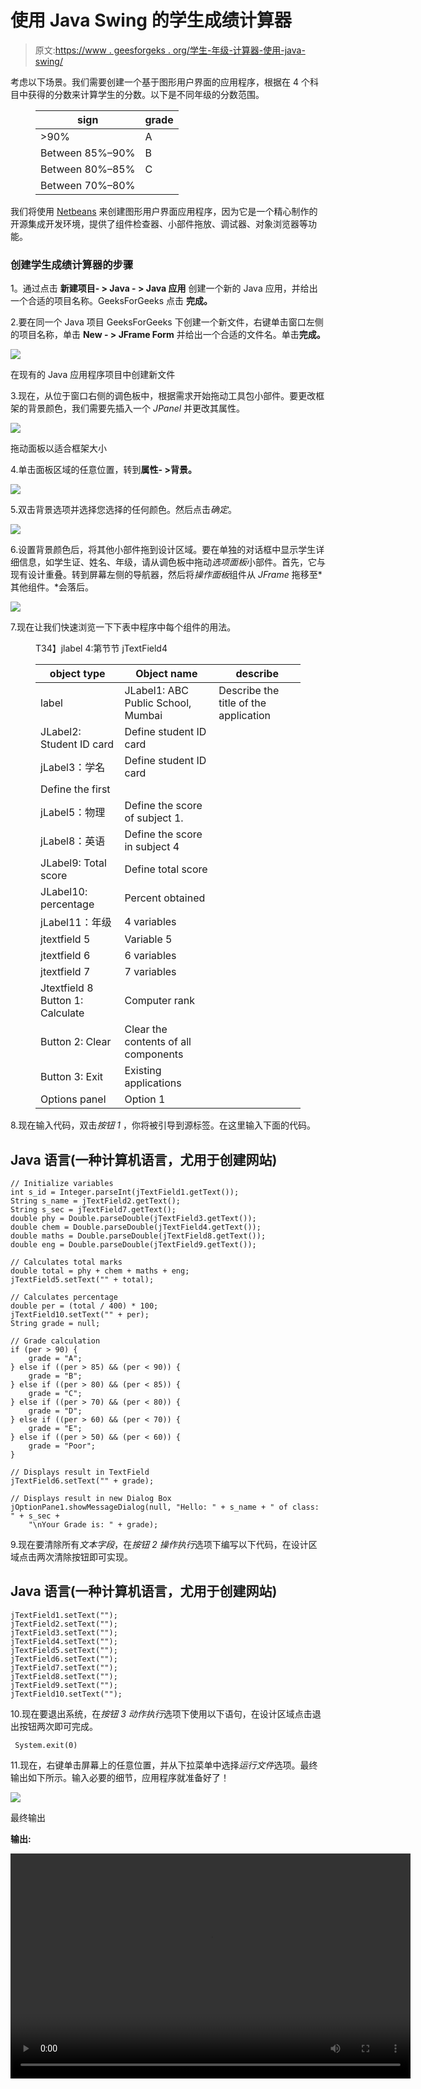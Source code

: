 # 使用 Java Swing 的学生成绩计算器

> 原文:[https://www . geesforgeks . org/学生-年级-计算器-使用-java-swing/](https://www.geeksforgeeks.org/student-grade-calculator-using-java-swing/)

考虑以下场景。我们需要创建一个基于图形用户界面的应用程序，根据在 4 个科目中获得的分数来计算学生的分数。以下是不同年级的分数范围。

<figure class="table">

| sign | grade |
| --- | --- |
| >90% | A |
| Between 85%–90% | B |
| Between 80%–85% | C |
| Between 70%–80% |

</figure>

我们将使用 [Netbeans](https://www.geeksforgeeks.org/what-will-be-the-best-java-ides-in-2020/) 来创建图形用户界面应用程序，因为它是一个精心制作的开源集成开发环境，提供了组件检查器、小部件拖放、调试器、对象浏览器等功能。

### 创建学生成绩计算器的步骤

1。通过点击 **新建项目- > Java - > Java 应用** 创建一个新的 Java 应用，并给出一个合适的项目名称。GeeksForGeeks 点击 **完成。**

2.要在同一个 Java 项目 GeeksForGeeks 下创建一个新文件，右键单击窗口左侧的项目名称，单击 **New - > JFrame Form** 并给出一个合适的文件名。单击**完成。**

![](img/bb336da797d222157a6e54151add0a06.png)

在现有的 Java 应用程序项目中创建新文件

3.现在，从位于窗口右侧的调色板中，根据需求开始拖动工具包小部件。要更改框架的背景颜色，我们需要先插入一个 *JPanel* 并更改其属性。

![](img/17d399125c0360564cb75914464cc5b1.png)

拖动面板以适合框架大小

4.单击面板区域的任意位置，转到**属性- >背景。**

![](img/fb1e9a96708190bd0b841ce209877d81.png)

5.双击背景选项并选择您选择的任何颜色。然后点击*确定*。

![](img/5ab38c989185e373375ef00c28cd8bdf.png)

6.设置背景颜色后，将其他小部件拖到设计区域。要在单独的对话框中显示学生详细信息，如学生证、姓名、年级，请从调色板中拖动*选项面板*小部件。首先，它与现有设计重叠。转到屏幕左侧的导航器，然后将*操作面板*组件从 *JFrame* 拖移至*其他组件。*会落后。

![](img/e73a2c7768cfcdea9aa890c63dff9731.png)

7.现在让我们快速浏览一下下表中程序中每个组件的用法。

<figure class="table">T34】jlabel 4:第节节 jTextField4

| object type | Object name | describe |
| --- | --- | --- |
| label | JLabel1: ABC Public School, Mumbai | Describe the title of the application |
| JLabel2: Student ID card | Define student ID card |
| jLabel3：学名 | Define student ID card |
| Define the first |
| jLabel5：物理 | Define the score of subject 1. |
| jLabel8：英语 | Define the score in subject 4 |
| JLabel9: Total score | Define total score |
| JLabel10: percentage | Percent obtained |
| jLabel11：年级 | 4 variables |
| jtextfield 5 | Variable 5 |
| jtextfield 6 | 6 variables |
| jtextfield 7 | 7 variables |
| Jtextfield 8 Button 1: Calculate | Computer rank |
| Button 2: Clear | Clear the contents of all components |
| Button 3: Exit | Existing applications |
| Options panel | Option 1 |  |

</figure>

8.现在输入代码，双击*按钮 1* ，你将被引导到源标签。在这里输入下面的代码。

## Java 语言(一种计算机语言，尤用于创建网站)

```
// Initialize variables
int s_id = Integer.parseInt(jTextField1.getText());
String s_name = jTextField2.getText();
String s_sec = jTextField7.getText();
double phy = Double.parseDouble(jTextField3.getText());
double chem = Double.parseDouble(jTextField4.getText());
double maths = Double.parseDouble(jTextField8.getText());
double eng = Double.parseDouble(jTextField9.getText());

// Calculates total marks
double total = phy + chem + maths + eng;
jTextField5.setText("" + total);

// Calculates percentage
double per = (total / 400) * 100;
jTextField10.setText("" + per);
String grade = null;

// Grade calculation
if (per > 90) {
    grade = "A";
} else if ((per > 85) && (per < 90)) {
    grade = "B";
} else if ((per > 80) && (per < 85)) {
    grade = "C";
} else if ((per > 70) && (per < 80)) {
    grade = "D";
} else if ((per > 60) && (per < 70)) {
    grade = "E";
} else if ((per > 50) && (per < 60)) {
    grade = "Poor";
}

// Displays result in TextField
jTextField6.setText("" + grade);

// Displays result in new Dialog Box
jOptionPane1.showMessageDialog(null, "Hello: " + s_name + " of class: " + s_sec +
    "\nYour Grade is: " + grade);
```

9.现在要清除所有*文本字段*，在*按钮 2* *操作执行*选项下编写以下代码，在设计区域点击两次清除按钮即可实现。

## Java 语言(一种计算机语言，尤用于创建网站)

```
jTextField1.setText("");
jTextField2.setText("");
jTextField3.setText("");
jTextField4.setText("");
jTextField5.setText("");
jTextField6.setText("");
jTextField7.setText("");
jTextField8.setText("");
jTextField9.setText("");
jTextField10.setText("");
```

10.现在要退出系统，在*按钮 3* *动作执行*选项下使用以下语句，在设计区域点击退出按钮两次即可完成。

```
 System.exit(0)

```

11.现在，右键单击屏幕上的任意位置，并从下拉菜单中选择*运行文件*选项。最终输出如下所示。输入必要的细节，应用程序就准备好了！

![](img/4ebfddad7b97e17a1410571743115afe.png)

最终输出

**输出:**

<video class="wp-video-shortcode" id="video-456849-1" width="640" height="360" preload="metadata" controls=""><source type="video/mp4" src="https://media.geeksforgeeks.org/wp-content/uploads/20200718175237/Grade3.mp4?_=1">[https://media.geeksforgeeks.org/wp-content/uploads/20200718175237/Grade3.mp4](https://media.geeksforgeeks.org/wp-content/uploads/20200718175237/Grade3.mp4)</video>